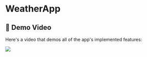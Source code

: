 ﻿# WeatherApp
## 🎥 Demo Video

Here's a video that demos all of the app's implemented features:

![](https://giphy.com/gifs/CQeTosmZcwVVzA1OFZ)
